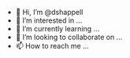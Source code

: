 - 👋 Hi, I’m @dshappell
- 👀 I’m interested in ...
- 🌱 I’m currently learning ... 
- 💞️ I’m looking to collaborate on ...
- 📫 How to reach me ...

<!---
dshappell/dshappell is a ✨ special ✨ repository because its `README.md` (this file) appears on your GitHub profile.
You can click the Preview link to take a look at your changes.
--->
